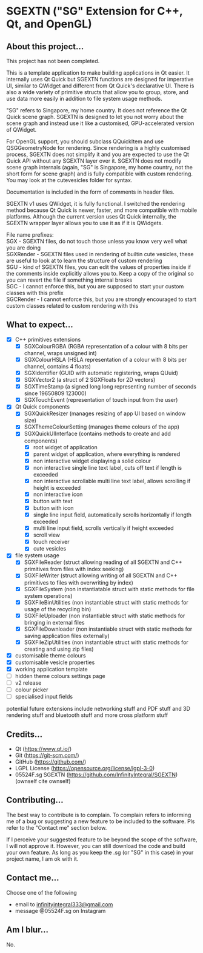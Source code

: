 # SGEXTN ("SG" Extension for C++, Qt, and OpenGL)

## About this project...
This project has not been completed.

This is a template application to make building applications in Qt easier. It internally uses Qt Quick but SGEXTN functions are designed for imperative UI, similar to QWidget and different from Qt Quick's declarative UI. There is also a wide variety of primitive structs that allow you to group, store, and use data more easily in addition to file system usage methods.

"SG" refers to Singapore, my home country. It does not reference the Qt Quick scene graph. SGEXTN is designed to let you not worry about the scene graph and instead use it like a customised, GPU-accelerated version of QWidget.

For OpenGL support, you should subclass QQuickItem and use QSGGeometryNode for rendering. Since rendering is a highly customised process, SGEXTN does not simplify it and you are expected to use the Qt Quick API without any SGEXTN layer over it. SGEXTN does not modify scene graph internals (again, "SG" is Singapore, my home country, not the short form for scene graph) and is fully compatible with custom rendering. You may look at the cutevesicles folder for syntax.

Documentation is included in the form of comments in header files.

SGEXTN v1 uses QWidget, it is fully functional. I switched the rendering method because Qt Quick is newer, faster, and more compatible with mobile platforms. Although the current version uses Qt Quick internally, the SGEXTN wrapper layer allows you to use it as if it is QWidgets.

File name prefixes:  
SGX - SGEXTN files, do not touch those unless you know very well what you are doing  
SGXRender - SGEXTN files used in rendering of builtin cute vesicles, these are useful to look at to learn the structure of custom rendering  
SGU - kind of SGEXTN files, you can edit the values of properties inside if the comments inside explicitly allows you to. Keep a copy of the original so you can revert the file if something internal breaks  
SGC - I cannot enforce this, but you are supposed to start your custom classes with this prefix  
SGCRender - I cannot enforce this, but you are strongly encouraged to start custom classes related to custom rendering with this

## What to expect...
- [x] C++ primitives extensions
	- [x] SGXColourRGBA (RGBA representation of a colour with 8 bits per channel, wraps unsigned int)
	- [x] SGXColourHSLA (HSLA representation of a colour with 8 bits per channel, contains 4 floats)
	- [x] SGXIdentifier (GUID with automatic registering, wraps QUuid)
	- [x] SGXVector2 (a struct of 2 SGXFloats for 2D vectors)
	- [x] SGXTimeStamp (a signed long long representing number of seconds since 19650809 123000)
	- [x] SGXTouchEvent (representation of touch input from the user)
- [x] Qt Quick components
	- [x] SGXQuickResizer (manages resizing of app UI based on window size)
	- [x] SGXThemeColourSetting (manages theme colours of the app)
	- [x] SGXQuickUIInterface (contains methods to create and add components)
		- [x] root widget of application
		- [x] parent widget of application, where everything is rendered
		- [x] non interactive widget displaying a solid colour
		- [x] non interactive single line text label, cuts off text if length is exceeded
		- [x] non interactive scrollable multi line text label, allows scrolling if height is exceeded
		- [x] non interactive icon
		- [x] button with text
		- [x] button with icon
		- [x] single line input field, automatically scrolls horizontally if length exceeded
		- [x] multi line input field, scrolls vertically if height exceeded
		- [x] scroll view
		- [x] touch receiver
		- [x] cute vesicles
- [x] file system usage
     - [x] SGXFileReader (struct allowing reading of all SGEXTN and C++ primitives from files with index seeking)
	- [x] SGXFileWriter (struct allowing writing of all SGEXTN and C++ primitives to files with overwriting by index)
	- [x] SGXFileSystem (non instantiatable struct with static methods for file system operations)
	- [x] SGXFileBinUtilities (non instantiable struct with static methods for usage of the recycling bin)
	- [x] SGXFileUploader (non instantiable struct with static methods for bringing in external files
	- [x] SGXFileDownloader (non instantiable struct with static methods for saving application files externally)
	- [x] SGXFileZipUtilities (non instantiable struct with static methods for creating and using zip files)
- [x] customisable theme colours
- [x] customisable vesicle properties
- [x] working application template
- [ ] hidden theme colours settings page
- [ ] v2 release
- [ ] colour picker
- [ ] specialised input fields

potential future extensions include networking stuff and PDF stuff and 3D rendering stuff and bluetooth stuff and more cross platform stuff

## Credits...
- Qt (https://www.qt.io/)
- Git (https://git-scm.com/)
- GitHub (https://github.com/)
- LGPL License (https://opensource.org/license/lgpl-3-0)
- 05524F.sg SGEXTN (https://github.com/InfinityIntegral/SGEXTN) (ownself cite ownself)

## Contributing...
The best way to contribute is to complain. To complain refers to informing me of a bug or suggesting a new feature to be included to the software. Pls refer to the "Contact me" section below.

If I perceive your suggested feature to be beyond the scope of the software, I will not approve it. However, you can still download the code and build your own feature. As long as you keep the .sg (or "SG" in this case) in your project name, I am ok with it.

## Contact me...
Choose one of the following
- email to infinityintegral333@gmail.com
- message @05524F.sg on Instagram

## Am I blur...
No.
